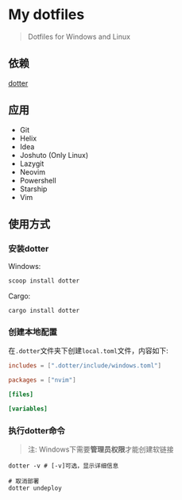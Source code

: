 # My dotfiles

> Dotfiles for Windows and Linux

## 依赖

[dotter](https://github.com/SuperCuber/dotter)

## 应用

- Git
- Helix
- Idea
- Joshuto (Only Linux)
- Lazygit
- Neovim
- Powershell
- Starship
- Vim

## 使用方式

### 安装dotter

Windows:

```powershell
scoop install dotter
```

Cargo:

```shell
cargo install dotter
```

### 创建本地配置

在`.dotter`文件夹下创建`local.toml`文件，内容如下:

```toml
includes = [".dotter/include/windows.toml"]

packages = ["nvim"]

[files]

[variables]

```

### 执行dotter命令

> 注: Windows下需要**管理员权限**才能创建软链接

```shell
dotter -v # [-v]可选，显示详细信息

# 取消部署
dotter undeploy
```

